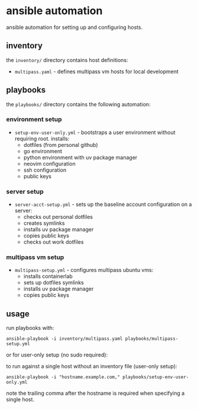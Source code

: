 # ansible automation

ansible automation for setting up and configuring hosts.

## inventory

the `inventory/` directory contains host definitions:

- `multipass.yaml` - defines multipass vm hosts for local development

## playbooks

the `playbooks/` directory contains the following automation:

### environment setup

- `setup-env-user-only.yml` - bootstraps a user environment without requiring
  root. installs:
  - dotfiles (from personal github)
  - go environment
  - python environment with uv package manager
  - neovim configuration
  - ssh configuration
  - public keys

### server setup

- `server-acct-setup.yml` - sets up the baseline account configuration on a
  server:
  - checks out personal dotfiles
  - creates symlinks
  - installs uv package manager
  - copies public keys
  - checks out work dotfiles

### multipass vm setup

- `multipass-setup.yml` - configures multipass ubuntu vms:
  - installs containerlab
  - sets up dotfiles symlinks
  - installs uv package manager
  - copies public keys

## usage

run playbooks with:

```shell
ansible-playbook -i inventory/multipass.yaml playbooks/multipass-setup.yml
```

or for user-only setup (no sudo required):

to run against a single host without an inventory file (user-only setup):

```shell
ansible-playbook -i "hostname.example.com," playbooks/setup-env-user-only.yml
```

note the trailing comma after the hostname is required when specifying a single
host.
